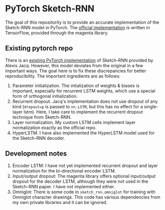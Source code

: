 # PyTorch Sketch-RNN

The goal of this repositority is to provide an accurate implementation of the Sketch-RNN model in PyTorch. The [official implementation](https://github.com/tensorflow/magenta/blob/master/magenta/models/sketch_rnn/README.md) is written in TensorFlow, provided through the magenta library.

## Existing pytorch repo

There is an [existing PyTorch implementation](https://github.com/alexis-jacq/Pytorch-Sketch-RNN) of Sketch-RNN provided by Alexis Jacq. However, this model deviates from the original in a few important ways. The goal here is to fix these discrepancies for better reproducibility. The important ingredients are as follows:
1. Parameter initialization. The intialization of weights & biases is important, especially for recurrent LSTM weights, which use a special form of orthogonal initialization.
2. Recurrent dropout. Jacq's implementation does not use dropout of any kind (`dropout=p` is passed to `nn.LSTM`, but this has no effect for a single-layer lstm). Here, I take care to implement the recurrent dropout technique from Sketch-RNN.
3. Layer normalization. My custom LSTM cells implement layer normalization exactly as the official repo.
4. HyperLSTM. I have also implemented the HyperLSTM model used for the Sketch-RNN decoder.

## Development notes
1. Encoder LSTM: I have not yet implemented recurrent dropout and layer normalization for the bi-directional encoder LSTM.
2. Input/output dropout: The magenta library offers optional input/output dropout for the decoder LSTM, although they were not used in the Sketch-RNN paper. I have not implemented either.
3. Omniglot: There is some code in `sketch_rnn.omniglot` for training with Omniglot character drawings. This code has various dependencies from my own private libraries and it can be ignored.
